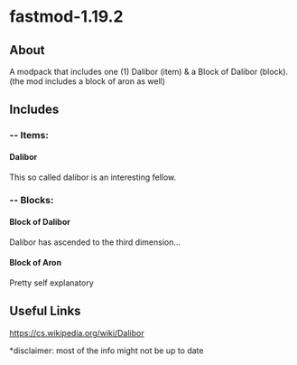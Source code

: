 # fastmod-1.19.2
## About
A modpack that includes one (1) Dalibor (item) & a Block of Dalibor (block).
(the mod includes a block of aron as well)
## Includes
### -- Items:
#### Dalibor
This so called dalibor is an interesting fellow.
### -- Blocks:
#### Block of Dalibor
Dalibor has ascended to the third dimension...
#### Block of Aron
Pretty self explanatory
## Useful Links

https://cs.wikipedia.org/wiki/Dalibor

*disclaimer: most of the info might not be up to date
